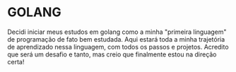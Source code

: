 # GOLANG
Decidi iniciar meus estudos em golang como a minha "primeira linguagem" de programação de fato bem estudada. Aqui estará toda a minha trajetória de aprendizado nessa linguagem, com todos os passos e projetos. Acredito que será um desafio e tanto, mas creio que finalmente estou na direção certa!
